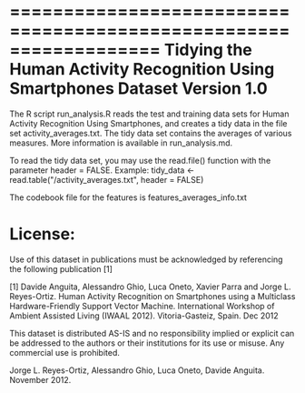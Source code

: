 ==================================================================
Tidying the Human Activity Recognition Using Smartphones Dataset
Version 1.0
==================================================================
The R script run_analysis.R reads the test and training data sets for Human Activity Recognition Using Smartphones, and creates a tidy data in the file set activity_averages.txt. The tidy data set contains the averages of various measures. More information is available in run_analysis.md.

To read the tidy data set, you may use the read.file() function with the parameter header = FALSE.
Example: tidy_data <- read.table("<file path>/activity_averages.txt", header = FALSE)

The codebook file for the features is features_averages_info.txt

License:
========
Use of this dataset in publications must be acknowledged by referencing the following publication [1] 

[1] Davide Anguita, Alessandro Ghio, Luca Oneto, Xavier Parra and Jorge L. Reyes-Ortiz. Human Activity Recognition on Smartphones using a Multiclass Hardware-Friendly Support Vector Machine. International Workshop of Ambient Assisted Living (IWAAL 2012). Vitoria-Gasteiz, Spain. Dec 2012

This dataset is distributed AS-IS and no responsibility implied or explicit can be addressed to the authors or their institutions for its use or misuse. Any commercial use is prohibited.

Jorge L. Reyes-Ortiz, Alessandro Ghio, Luca Oneto, Davide Anguita. November 2012.